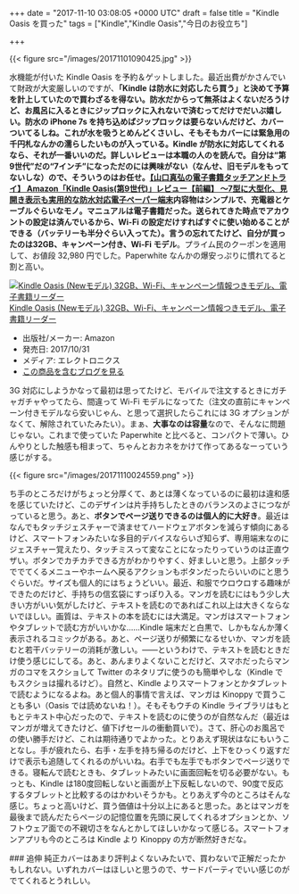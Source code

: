 
+++
date = "2017-11-10 03:08:05 +0000 UTC"
draft = false
title = "Kindle Oasis を買った"
tags = ["Kindle","Kindle Oasis","今日のお役立ち"]

+++


{{< figure src="/images/20171101090425.jpg"  >}}

水機能が付いた Kindle Oasis を予約＆ゲットしました。最近出費がかさんでいて財政が大変厳しいのですが、**「Kindle は防水に対応したら買う」**と決めて予算を計上していたので買わざるを得ない。防水だからって無茶はよくないだろうけど、お風呂に入るときにジップロックに入れないで済むってだけでだいぶ嬉しい。防水の iPhone 7s を持ち込めばジップロックは要らないんだけど、カバーついてるしね。これが水を吸うとめんどくさいし、そもそもカバーには緊急用の千円札なんかの濡らしたいものが入っている。Kindle が防水に対応してくれるなら、それが一番いいのだ。詳しいレビューは本職の人のを読んで。自分は“第9世代”だの“7インチ”になっただのには興味がない（なんせ、旧モデルをもってないしな）ので、そういうのはお任せ。[【山口真弘の電子書籍タッチアンドトライ】 Amazon「Kindle Oasis(第9世代)」レビュー【前編】  ～7型に大型化、見開き表示も実用的な防水対応電子ペーパー端末](https://pc.watch.impress.co.jp/docs/column/ebook/1089829.html)内容物はシンプルで、充電器とケーブルぐらいなモノ。マニュアルは電子書籍だった。送られてきた時点でアカウントの設定は済んでいるから、Wi-Fi の設定だけすればすぐに使い始めることができる（バッテリーも半分ぐらい入ってた）。言うの忘れてたけど、自分が買ったのは**32GB、キャンペーン付き、Wi-Fi モデル**。プライム民のクーポンを適用して、お値段 32,980 円でした。Paperwhite なんかの爆安っぷりに慣れてると割と高い。<div class="hatena-asin-detail"><a href="http://www.amazon.co.jp/exec/obidos/ASIN/B06XD5WW5R/bestylesnet-22/"><img src="https://images-fe.ssl-images-amazon.com/images/I/51I39Zw3QYL._SL160_.jpg" class="hatena-asin-detail-image" alt="Kindle Oasis (Newモデル) 32GB、Wi-Fi、キャンペーン情報つきモデル、電子書籍リーダー" title="Kindle Oasis (Newモデル) 32GB、Wi-Fi、キャンペーン情報つきモデル、電子書籍リーダー"/></a><div class="hatena-asin-detail-info"><a href="http://www.amazon.co.jp/exec/obidos/ASIN/B06XD5WW5R/bestylesnet-22/">Kindle Oasis (Newモデル) 32GB、Wi-Fi、キャンペーン情報つきモデル、電子書籍リーダー</a><ul><li><span class="hatena-asin-detail-label">出版社/メーカー:</span> Amazon</li><li><span class="hatena-asin-detail-label">発売日:</span> 2017/10/31</li><li><span class="hatena-asin-detail-label">メディア:</span> エレクトロニクス</li><li><a href="http://d.hatena.ne.jp/asin/B06XD5WW5R/bestylesnet-22" target="_blank">この商品を含むブログを見る</a></li></ul></div><div class="hatena-asin-detail-foot"></div></div>3G 対応にしようかなって最初は思ってたけど、モバイルで注文するときにガチャガチャやってたら、間違って Wi-Fi モデルになってた（注文の直前にキャンペーン付きモデルなら安いじゃん、と思って選択したらこれには 3G オプションがなくて、解除されていたみたい）。まぁ、**大事なのは容量**なので、そんなに問題じゃない。これまで使っていた Paperwhite と比べると、コンパクトで薄い。ひんやりとした触感も相まって、ちゃんとおカネをかけて作ってあるなーっていう感じがする。

{{< figure src="/images/20171110024559.png"  >}}

ち手のところだけがちょっと分厚くて、あとは薄くなっているのに最初は違和感を感じていたけど、このデザインは片手持ちしたときのバランスのよさにつながっていると思う。あと、**ボタンでページ送りできるのは個人的に大好き**。最近はなんでもタッチジェスチャーで済ませてハードウェアボタンを減らす傾向にあるけど、スマートフォンみたいな多目的デバイスならいざ知らず、専用端末なのにジェスチャー覚えたり、タッチミスって変なことになったりっていうのは正直ウザい。ボタンでカチカチできる方がわかりやすく、好ましいと思う。上部タッチででてくるメニューやホームへ戻るアクションもボタンだったらいいのにと思うぐらいだ。サイズも個人的にはちょうどいい。最近、和服でウロウロする趣味ができたのだけど、手持ちの信玄袋にすっぽり入る。マンガを読むにはもう少し大きい方がいい気がしたけど、テキストを読むのであればこれ以上は大きくならないでほしい。画質は、テキストの本を読むには大満足。マンガはスマートフォンやタブレットで読む方がいいかな……Kindle 端末だと白黒で、しかもなんか薄く表示されるコミックがある。あと、ページ送りが頻繁になるせいか、マンガを読むと若干バッテリーの消耗が激しい。――というわけで、テキストを読むときだけ使う感じにしてる。あと、あんまりよくないことだけど、スマホだったらマンガのコマをスクショして Twitter のネタリプに使うのも簡単やしな（Kindle でもスクショは撮れるけど）。自然と、Kindle よりスマートフォンとかタブレットで読むようになるよね。あと個人的事情で言えば、マンガは Kinoppy で買うことも多い（Oasis では読めないね！）。そもそもウチの Kindle ライブラリはもともとテキスト中心だったので、テキストを読むのに使うのが自然なんだ（最近はマンガが増えてきたけど、値下げセールの衝動買いで）。さて、肝心のお風呂での使い勝手だけど、これは期待通りでよかった。とりあえず現状はなにもいうことなし。手が疲れたら、右手・左手を持ち帰るのだけど、上下をひっくり返すだけで表示も追随してくれるのがいいね。右手でも左手でもボタンでページ送りできる。寝転んで読むときも、タブレットみたいに画面回転を切る必要がない。もっとも、Kindle は180度回転しないと画面が上下反転しないので、90度で反応するタブレットと比較するのはかわいそうかも。とりあえず今のところはそんな感じ。ちょっと高いけど、買う価値は十分以上にあると思った。あとはマンガを最後まで読んだたらページの記憶位置を先頭に戻してくれるオプションとか、ソフトウェア面での不親切さをなんとかしてほしいかなって感じる。スマートフォンアプリも今のところは Kindle より Kinoppy の方が断然好きだな。

<div class="section">
    ### 追伸
    純正カバーはあまり評判よくないみたいで、買わないで正解だったかもしれない。いずれカバーはほしいと思うので、サードパーティでいい感じのがでてくれるとうれしい。

</div>

